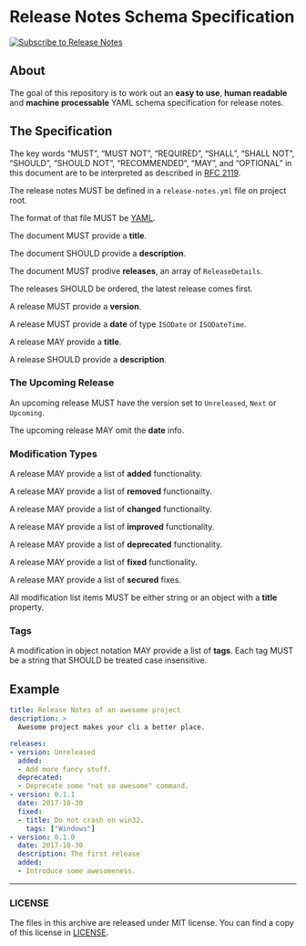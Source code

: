 # Release Notes Schema Specification

[![Subscribe to Release Notes](https://release-notes.com/badges/v1.svg)](https://release-notes.com/@release-notes/release-notes-spec)

## About

The goal of this repository is to work out an **easy to use**,
**human readable** and **machine processable** YAML schema specification for release notes.

## The Specification

The key words “MUST”, “MUST NOT”, “REQUIRED”, “SHALL”, “SHALL NOT”, “SHOULD”, “SHOULD NOT”, “RECOMMENDED”, “MAY”, and “OPTIONAL” in this document are to be interpreted as described in [RFC 2119](http://tools.ietf.org/html/rfc2119).

The release notes MUST be defined in a `release-notes.yml` file on project root.

The format of that file MUST be [YAML](http://www.yaml.org/spec/1.2/spec.html).

The document MUST provide a **title**.

The document SHOULD provide a **description**.

The document MUST prodive **releases**, an array of `ReleaseDetails`.

The releases SHOULD be ordered, the latest release comes first.

A release MUST provide a **version**.

A release MUST provide a **date** of type `ISODate` or `ISODateTime`.

A release MAY provide a **title**.

A release SHOULD provide a **description**.

### The Upcoming Release

An upcoming release MUST have the version set to `Unreleased`,
`Next` or `Upcoming`.

The upcoming release MAY omit the **date** info.

### Modification Types

A release MAY provide a list of **added** functionality.

A release MAY provide a list of **removed** functionailty.

A release MAY provide a list of **changed** functionailty.

A release MAY provide a list of **improved** functionality.

A release MAY provide a list of **deprecated** functionality.

A release MAY provide a list of **fixed** functionality.

A release MAY provide a list of **secured** fixes.

All modification list items MUST be either string or an object with a
**title** property.

### Tags

A modification in object notation MAY provide a list of **tags**.
Each tag MUST be a string that SHOULD be treated case insensitive.


## Example

```yaml
title: Release Notes of an awesome project
description: >
  Awesome project makes your cli a better place.

releases:
- version: Unreleased
  added:
  - Add more fancy stuff.
  deprecated:
  - Deprecate some "not so awesome" command.
- version: 0.1.1
  date: 2017-10-30
  fixed:
  - title: Do not crash on win32.
    tags: ["Windows"]
- version: 0.1.0
  date: 2017-10-30
  description: The first release
  added:
  - Introduce some awesomeness.
```

---

### LICENSE

The files in this archive are released under MIT license.
You can find a copy of this license in [LICENSE](LICENSE).

